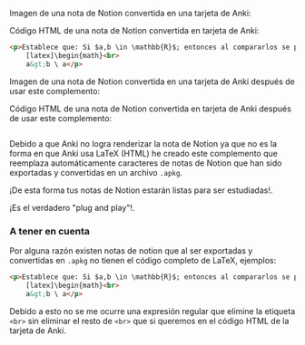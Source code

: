 Imagen de una nota de Notion convertida en una tarjeta de Anki:


Código HTML de una nota de Notion convertida en tarjeta de Anki:
```html
<p>Establece que: Si $a,b \in \mathbb{R}$; entonces al compararlos se puede presentar solo uno de los siguientes casos:<br>
    [latex]\begin{math}<br>
    a&gt;b \ a</p>
```

Imagen de una nota de Notion convertida en una tarjeta de Anki después de usar este complemento:


Código HTML de una nota de Notion convertida en tarjeta de Anki después de usar este complemento:
```html

```

Debido a que Anki no logra renderizar la nota de Notion ya que no es la forma en que Anki usa LaTeX (HTML) he creado este complemento que reemplaza automáticamente caracteres de notas de Notion que han sido exportadas y convertidas en un archivo `.apkg`. 

¡De esta forma tus notas de Notion estarán listas para ser estudiadas!.

¡Es el verdadero "plug and play"!.


### A tener en cuenta
Por alguna razón existen notas de notion que al ser exportadas y convertidas en `.apkg` no tienen el código completo de LaTeX, ejemplos:

```html
<p>Establece que: Si $a,b \in \mathbb{R}$; entonces al compararlos se puede presentar solo uno de los siguientes casos:<br>
    [latex]\begin{math}<br>
    a&gt;b \ a</p>
```

Debido a esto no se me ocurre una expresión regular que elimine la etiqueta `<br>` sin eliminar el resto de `<br>` que si queremos en el código HTML de la tarjeta de Anki.
